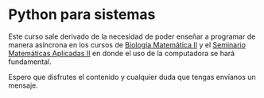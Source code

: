 # Python para sistemas

Este curso sale derivado de la necesidad de poder enseñar a programar de manera asíncrona en los cursos de [Biología Matemática II](http://www.fciencias.unam.mx/docencia/horarios/presentacion/322261) y el [Seminario Matemáticas Aplicadas II](http://www.fciencias.unam.mx/docencia/horarios/presentacion/322339) en donde el uso de la computadora se hará fundamental.

Espero que disfrutes el contenido y cualquier duda que tengas envíanos un mensaje. 
